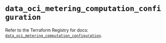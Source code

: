 # `data_oci_metering_computation_configuration`

Refer to the Terraform Registry for docs: [`data_oci_metering_computation_configuration`](https://registry.terraform.io/providers/oracle/oci/7.19.0/docs/data-sources/metering_computation_configuration).
